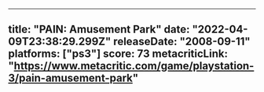 
---
title: "PAIN: Amusement Park"
date: "2022-04-09T23:38:29.299Z"
releaseDate: "2008-09-11"
platforms: ["ps3"]
score: 73
metacriticLink: "https://www.metacritic.com/game/playstation-3/pain-amusement-park"
---
